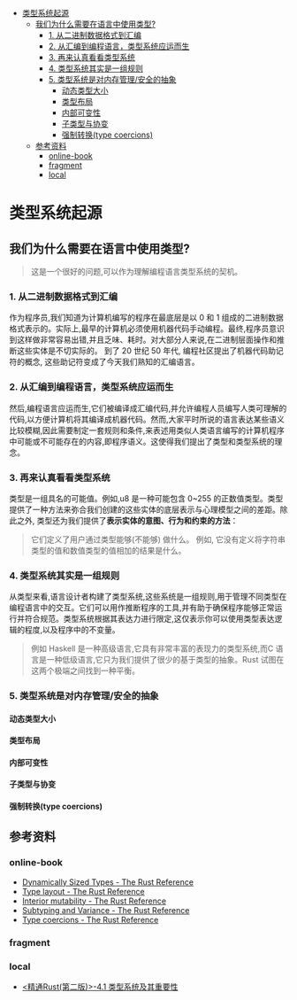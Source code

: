 <!--ts-->
* [类型系统起源](#类型系统起源)
   * [我们为什么需要在语言中使用类型?](#我们为什么需要在语言中使用类型)
      * [1. 从二进制数据格式到汇编](#1-从二进制数据格式到汇编)
      * [2. 从汇编到编程语言，类型系统应运而生](#2-从汇编到编程语言类型系统应运而生)
      * [3. 再来认真看看类型系统](#3-再来认真看看类型系统)
      * [4. 类型系统其实是一组规则](#4-类型系统其实是一组规则)
      * [5. 类型系统是对内存管理/安全的抽象](#5-类型系统是对内存管理安全的抽象)
         * [动态类型大小](#动态类型大小)
         * [类型布局](#类型布局)
         * [内部可变性](#内部可变性)
         * [子类型与协变](#子类型与协变)
         * [强制转换(type coercions)](#强制转换type-coercions)
   * [参考资料](#参考资料)
      * [online-book](#online-book)
      * [fragment](#fragment)
      * [local](#local)

<!-- Created by https://github.com/ekalinin/github-markdown-toc -->
<!-- Added by: runner, at: Wed Jul 13 03:49:05 UTC 2022 -->

<!--te-->

# 类型系统起源

## 我们为什么需要在语言中使用类型?

> 这是一个很好的问题,可以作为理解编程语言类型系统的契机。

### 1. 从二进制数据格式到汇编

作为程序员,我们知道为计算机编写的程序在最底层是以 0 和 1
组成的二进制数据格式表示的。实际上,最早的计算机必须使用机器代码手动编程。最终,程序员意识到这样做非常容易出错,并且乏味、耗时。对大部分人来说,在二进制层面操作和推断这些实体是不切实际的。 到了 20 世纪 50 年代,
编程社区提出了机器代码助记符的概念, 这些助记符变成了今天我们熟知的汇编语言。

### 2. 从汇编到编程语言，类型系统应运而生

然后,编程语言应运而生,它们被编译成汇编代码,并允许编程人员编写人类可理解的代码,以方便计算机将其编译成机器代码。然而,大家平时所说的语言表达某些语义比较模糊,因此需要制定一套规则和条件,来表述用类似人类语言编写的计算机程序中可能或不可能存在的内容,即程序语义。这使得我们提出了类型和类型系统的理念。

### 3. 再来认真看看类型系统

类型是一组具名的可能值。例如,u8 是一种可能包含 0~255 的正数值类型。类型提供了一种方法来弥合我们创建的这些实体的底层表示与心理模型之间的差距。除此之外, 类型还为我们提供了**表示实体的意图、行为和约束的方法**：

> 它们定义了用户通过类型能够(不能够) 做什么。 例如, 它没有定义将字符串类型的值和数值类型的值相加的结果是什么。

### 4. 类型系统其实是一组规则

从类型来看,语言设计者构建了类型系统,这些系统是一组规则,用于管理不同类型在编程语言中的交互。它们可以用作推断程序的工具,并有助于确保程序能够正常运行并符合规范。类型系统根据其表达力进行限定,这仅表示你可以使用类型表达逻辑的程度,以及程序中的不变量。

> 例如 Haskell 是一种高级语言,它具有非常丰富的表现力的类型系统,而C 语言是一种低级语言,它只为我们提供了很少的基于类型的抽象。Rust 试图在这两个极端之间找到一种平衡。

### 5. 类型系统是对内存管理/安全的抽象

#### 动态类型大小

#### 类型布局

#### 内部可变性

#### 子类型与协变

#### 强制转换(type coercions)

## 参考资料

### online-book

- [Dynamically Sized Types - The Rust Reference](https://doc.rust-lang.org/stable/reference/dynamically-sized-types.html)
- [Type layout - The Rust Reference](https://doc.rust-lang.org/stable/reference/type-layout.html)
- [Interior mutability - The Rust Reference](https://doc.rust-lang.org/stable/reference/interior-mutability.html)
- [Subtyping and Variance - The Rust Reference](https://doc.rust-lang.org/stable/reference/subtyping.html)
- [Type coercions - The Rust Reference](https://doc.rust-lang.org/stable/reference/type-coercions.html)

### fragment

### local

- [<精通Rust(第二版)>-4.1 类型系统及其重要性](marginnote3app://note/7D37028B-C1FB-47BC-AA50-4EBA22EB9CC7)

